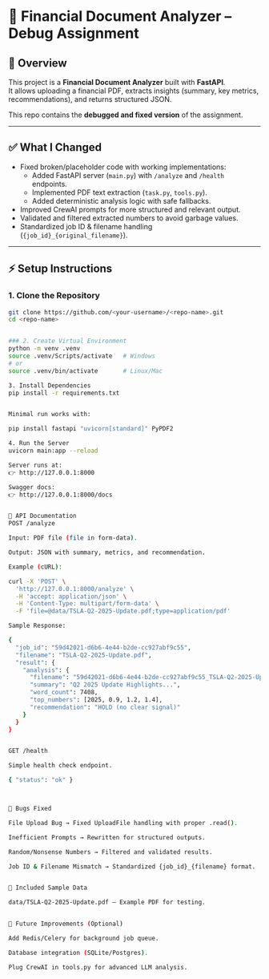 # 📄 Financial Document Analyzer – Debug Assignment  

## 📌 Overview  
This project is a **Financial Document Analyzer** built with **FastAPI**.  
It allows uploading a financial PDF, extracts insights (summary, key metrics, recommendations), and returns structured JSON.  

This repo contains the **debugged and fixed version** of the assignment.  

---

## ✅ What I Changed  
- Fixed broken/placeholder code with working implementations:
  - Added FastAPI server (`main.py`) with `/analyze` and `/health` endpoints.  
  - Implemented PDF text extraction (`task.py`, `tools.py`).  
  - Added deterministic analysis logic with safe fallbacks.  
- Improved CrewAI prompts for more structured and relevant output.  
- Validated and filtered extracted numbers to avoid garbage values.  
- Standardized job ID & filename handling (`{job_id}_{original_filename}`).  

---

## ⚡ Setup Instructions  

### 1. Clone the Repository  
```bash
git clone https://github.com/<your-username>/<repo-name>.git
cd <repo-name> 


### 2. Create Virtual Environment
python -m venv .venv
source .venv/Scripts/activate   # Windows  
# or  
source .venv/bin/activate       # Linux/Mac

3. Install Dependencies
pip install -r requirements.txt


Minimal run works with:

pip install fastapi "uvicorn[standard]" PyPDF2

4. Run the Server
uvicorn main:app --reload

Server runs at:
👉 http://127.0.0.1:8000

Swagger docs:
👉 http://127.0.0.1:8000/docs


🚀 API Documentation
POST /analyze

Input: PDF file (file in form-data).

Output: JSON with summary, metrics, and recommendation.

Example (cURL):

curl -X 'POST' \
  'http://127.0.0.1:8000/analyze' \
  -H 'accept: application/json' \
  -H 'Content-Type: multipart/form-data' \
  -F 'file=@data/TSLA-Q2-2025-Update.pdf;type=application/pdf'

Sample Response:

{
  "job_id": "59d42021-d6b6-4e44-b2de-cc927abf9c55",
  "filename": "TSLA-Q2-2025-Update.pdf",
  "result": {
    "analysis": {
      "filename": "59d42021-d6b6-4e44-b2de-cc927abf9c55_TSLA-Q2-2025-Update.pdf",
      "summary": "Q2 2025 Update Highlights...",
      "word_count": 7408,
      "top_numbers": [2025, 0.9, 1.2, 1.4],
      "recommendation": "HOLD (no clear signal)"
    }
  }
}


GET /health

Simple health check endpoint.

{ "status": "ok" }



🐛 Bugs Fixed

File Upload Bug → Fixed UploadFile handling with proper .read().

Inefficient Prompts → Rewritten for structured outputs.

Random/Nonsense Numbers → Filtered and validated results.

Job ID & Filename Mismatch → Standardized {job_id}_{filename} format.


📂 Included Sample Data

data/TSLA-Q2-2025-Update.pdf – Example PDF for testing.


🔮 Future Improvements (Optional)

Add Redis/Celery for background job queue.

Database integration (SQLite/Postgres).

Plug CrewAI in tools.py for advanced LLM analysis.







